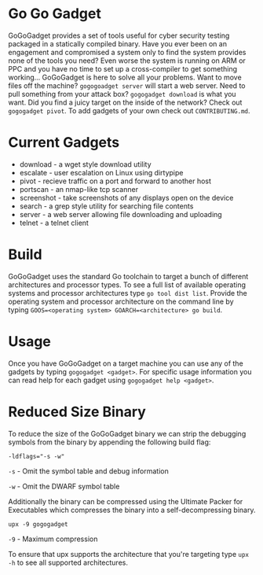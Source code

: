 # Go Go Gadget

GoGoGadget provides a set of tools useful for cyber security testing packaged in a statically compiled binary. Have you ever been on an engagement and compromised a system only to find the system provides none of the tools you need? Even worse the system is running on ARM or PPC and you have no time to set up a cross-compiler to get something working... GoGoGadget is here to solve all your problems. Want to move files off the machine? `gogogoadget server` will start a web server. Need to pull something from your attack box? `gogogadget download` is what you want. Did you find a juicy target on the inside of the network? Check out `gogogadget pivot`. To add gadgets of your own check out `CONTRIBUTING.md`.

# Current Gadgets
- download - a wget style download utility
- escalate - user escalation on Linux using dirtypipe
- pivot - recieve traffic on a port and forward to another host
- portscan - an nmap-like tcp scanner
- screenshot - take screenshots of any displays open on the device
- search - a grep style utility for searching file contents
- server - a web server allowing file downloading and uploading
- telnet - a telnet client

# Build

GoGoGadget uses the standard Go toolchain to target a bunch of different architectures and processor types. To see a full list of available operating systems and processor architectures type `go tool dist list`. Provide the operating system and processor architecture on the command line by typing `GOOS=<operating system> GOARCH=<architecture> go build`. 

# Usage

Once you have GoGoGadget on a target machine you can use any of the gadgets by typing `gogogadget <gadget>`. For specific usage information you can read help for each gadget using `gogogadget help <gadget>`.


# Reduced Size Binary

To reduce the size of the GoGoGadget binary we can strip the debugging symbols from the binary by appending the following build flag:

`-ldflags="-s -w"`

`-s` - Omit the symbol table and debug information

`-w` - Omit the DWARF symbol table

Additionally the binary can be compressed using the Ultimate Packer for Executables which compresses the binary into a self-decompressing binary.

`upx -9 gogogadget`

`-9` - Maximum compression

To ensure that upx supports the architecture that you're targeting type `upx -h` to see all supported architectures.